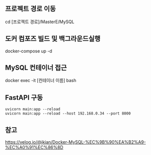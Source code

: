 ## 프로젝트 경로 이동
cd [프로젝트 경로]/MasterE/MySQL

## 도커 컴포즈 빌드 및 백그라운드실행
docker-compose up -d

## MySQL 컨테이너 접근
docker exec -it [컨테이너 이름] bash

## FastAPI 구동
```
uvicorn main:app --reload
uvicorn main:app --reload --host 192.168.0.34 --port 8000
```


## 참고
https://velog.io/@jkjan/Docker-MySQL-%EC%9B%90%EA%B2%A9-%EC%A0%91%EC%86%8D
